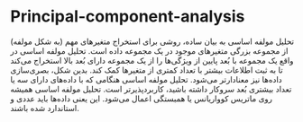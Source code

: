 # Principal-component-analysis



تحلیل مولفه اساسی به بیان ساده، روشی برای استخراج متغیرهای مهم (به شکل مولفه) از مجموعه بزرگی متغیرهای موجود در یک مجموعه داده است. تحلیل مولفه اساسی در واقع یک مجموعه با بُعد پایین از ویژگی‌ها را از یک مجموعه دارای بُعد بالا استخراج می‌کند تا به ثبت اطلاعات بیشتر با تعداد کمتری از متغیرها کمک کند. بدین شکل، بصری‌سازی داده‌ها نیز معنادارتر می‌شود. تحلیل مولفه اساسی هنگامی که با داده‌های دارای سه یا تعداد بیشتری بُعد سر‌و‌کار داشته باشید، کاربردپذیرتر است. تحلیل مولفه اساسی همیشه روی ماتریس کوواریانس یا همبستگی اعمال می‌شود. این یعنی داده‌ها باید عددی و استاندارد شده باشند.
